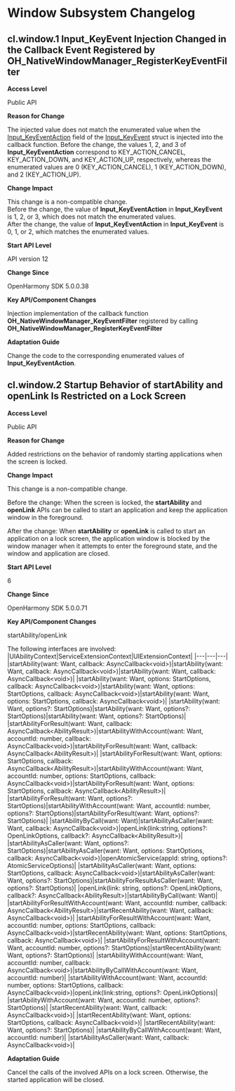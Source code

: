 # Window Subsystem Changelog

## cl.window.1 Input_KeyEvent Injection Changed in the Callback Event Registered by OH_NativeWindowManager_RegisterKeyEventFilter

**Access Level**

Public API

**Reason for Change**

The injected value does not match the enumerated value when the [Input_KeyEventAction](../../../application-dev/reference/apis-input-kit/input.md#input_keyeventaction) field of the [Input_KeyEvent](../../../application-dev/reference/apis-input-kit/input.md) struct is injected into the callback function. Before the change, the values 1, 2, and 3 of **Input_KeyEventAction** correspond to KEY_ACTION_CANCEL, KEY_ACTION_DOWN, and KEY_ACTION_UP, respectively, whereas the enumerated values are 0 (KEY_ACTION_CANCEL), 1 (KEY_ACTION_DOWN), and 2 (KEY_ACTION_UP).

**Change Impact**

This change is a non-compatible change.<br>
Before the change, the value of **Input_KeyEventAction** in **Input_KeyEvent** is 1, 2, or 3, which does not match the enumerated values.<br>
After the change, the value of **Input_KeyEventAction** in **Input_KeyEvent** is 0, 1, or 2, which matches the enumerated values.<br>

**Start API Level**

API version 12

**Change Since**

OpenHarmony SDK 5.0.0.38

**Key API/Component Changes**

Injection implementation of the callback function **OH_NativeWindowManager_KeyEventFilter** registered by calling **OH_NativeWindowManager_RegisterKeyEventFilter**

**Adaptation Guide**

Change the code to the corresponding enumerated values of **Input_KeyEventAction**.

## cl.window.2 Startup Behavior of startAbility and openLink Is Restricted on a Lock Screen

**Access Level**

Public API

**Reason for Change**

Added restrictions on the behavior of randomly starting applications when the screen is locked.

**Change Impact**

This change is a non-compatible change. 

Before the change: When the screen is locked, the **startAbility** and **openLink** APIs can be called to start an application and keep the application window in the foreground. 

After the change: When **startAbility** or **openLink** is called to start an application on a lock screen, the application window is blocked by the window manager when it attempts to enter the foreground state, and the window and application are closed.

**Start API Level**

6

**Change Since**

OpenHarmony SDK 5.0.0.71

**Key API/Component Changes**

startAbility/openLink

The following interfaces are involved:
|UIAbilityContext|ServiceExtensionContext|UIExtensionContext|
|---|---|---|
|startAbility(want: Want, callback: AsyncCallback&lt;void&gt;)|startAbility(want: Want, callback: AsyncCallback&lt;void&gt;)|startAbility(want: Want, callback: AsyncCallback&lt;void&gt;)|
|startAbility(want: Want, options: StartOptions, callback: AsyncCallback&lt;void&gt;)|startAbility(want: Want, options: StartOptions, callback: AsyncCallback&lt;void&gt;)|startAbility(want: Want, options: StartOptions, callback: AsyncCallback&lt;void&gt;)|
|startAbility(want: Want, options?: StartOptions)|startAbility(want: Want, options?: StartOptions)|startAbility(want: Want, options?: StartOptions)|
|startAbilityForResult(want: Want, callback: AsyncCallback&lt;AbilityResult&gt;)|startAbilityWithAccount(want: Want, accountId: number, callback: AsyncCallback&lt;void&gt;)|startAbilityForResult(want: Want, callback: AsyncCallback&lt;AbilityResult&gt;)|
|startAbilityForResult(want: Want, options: StartOptions, callback: AsyncCallback&lt;AbilityResult&gt;)|startAbilityWithAccount(want: Want, accountId: number, options: StartOptions, callback: AsyncCallback&lt;void&gt;)|startAbilityForResult(want: Want, options: StartOptions, callback: AsyncCallback&lt;AbilityResult&gt;)|
|startAbilityForResult(want: Want, options?: StartOptions)|startAbilityWithAccount(want: Want, accountId: number, options?: StartOptions)|startAbilityForResult(want: Want, options?: StartOptions)|
|startAbilityByCall(want: Want)|startAbilityAsCaller(want: Want, callback: AsyncCallback&lt;void&gt;)|openLink(link:string, options?: OpenLinkOptions, callback?: AsyncCallback&lt;AbilityResult&gt;)|
|startAbilityAsCaller(want: Want, options?: StartOptions)|startAbilityAsCaller(want: Want, options: StartOptions, callback: AsyncCallback&lt;void&gt;)|openAtomicService(appId: string, options?: AtomicServiceOptions)|
|startAbilityAsCaller(want: Want, options: StartOptions, callback: AsyncCallback&lt;void&gt;)|startAbilityAsCaller(want: Want, options?: StartOptions)|startAbilityForResultAsCaller(want: Want, options?: StartOptions)|
|openLink(link: string, options?: OpenLinkOptions, callback?: AsyncCallback&lt;AbilityResult&gt;)|startAbilityByCall(want: Want)|
|startAbilityForResultWithAccount(want: Want, accountId: number, callback: AsyncCallback&lt;AbilityResult&gt;)|startRecentAbility(want: Want, callback: AsyncCallback&lt;void&gt;)|
|startAbilityForResultWithAccount(want: Want, accountId: number, options: StartOptions, callback: AsyncCallback&lt;void&gt;)|startRecentAbility(want: Want, options: StartOptions, callback: AsyncCallback&lt;void&gt;)|
|startAbilityForResultWithAccount(want: Want, accountId: number, options?: StartOptions)|startRecentAbility(want: Want, options?: StartOptions)|
|startAbilityWithAccount(want: Want, accountId: number, callback: AsyncCallback&lt;void&gt;)|startAbilityByCallWithAccount(want: Want, accountId: number)|
|startAbilityWithAccount(want: Want, accountId: number, options: StartOptions, callback: AsyncCallback&lt;void&gt;)|openLink(link:string, options?: OpenLinkOptions)|
|startAbilityWithAccount(want: Want, accountId: number, options?: StartOptions)|
|startRecentAbility(want: Want, callback: AsyncCallback&lt;void&gt;)|
|startRecentAbility(want: Want, options: StartOptions, callback: AsyncCallback&lt;void&gt;)|
|startRecentAbility(want: Want, options?: StartOptions)|
|startAbilityByCallWithAccount(want: Want, accountId: number)|
|startAbilityAsCaller(want: Want, callback: AsyncCallback&lt;void&gt;)|

**Adaptation Guide**

Cancel the calls of the involved APIs on a lock screen. Otherwise, the started application will be closed.
